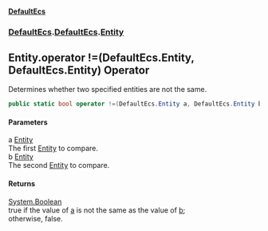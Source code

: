 #### [DefaultEcs](./index.md 'index')
### [DefaultEcs](./index.md 'index').[DefaultEcs](./DefaultEcs.md 'DefaultEcs').[Entity](./DefaultEcs-Entity.md 'DefaultEcs.Entity')
## Entity.operator !=(DefaultEcs.Entity, DefaultEcs.Entity) Operator
Determines whether two specified entities are not the same.  
```C#
public static bool operator !=(DefaultEcs.Entity a, DefaultEcs.Entity b);
```
#### Parameters
<a name='DefaultEcs-Entity-operator!=(DefaultEcs-Entity_DefaultEcs-Entity)-a'></a>
a [Entity](./DefaultEcs-Entity.md 'DefaultEcs.Entity')  
The first [Entity](./DefaultEcs-Entity.md 'DefaultEcs.Entity') to compare.  
<a name='DefaultEcs-Entity-operator!=(DefaultEcs-Entity_DefaultEcs-Entity)-b'></a>
b [Entity](./DefaultEcs-Entity.md 'DefaultEcs.Entity')  
The second [Entity](./DefaultEcs-Entity.md 'DefaultEcs.Entity') to compare.  
#### Returns
[System.Boolean](https://docs.microsoft.com/en-us/dotnet/api/System.Boolean 'System.Boolean')  
true if the value of [a](#DefaultEcs-Entity-operator!=(DefaultEcs-Entity_DefaultEcs-Entity)-a 'DefaultEcs.Entity.operator !=(DefaultEcs.Entity, DefaultEcs.Entity).a') is not the same as the value of [b](#DefaultEcs-Entity-operator!=(DefaultEcs-Entity_DefaultEcs-Entity)-b 'DefaultEcs.Entity.operator !=(DefaultEcs.Entity, DefaultEcs.Entity).b');  
otherwise, false.  
